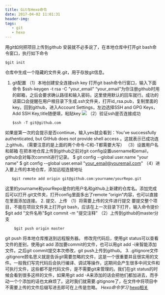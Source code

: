 ```yaml
---
title: Git与Hexo命令
date: 2017-04-02 11:01:31
header-img:  
tags:
   - git
   - hexo
---
```


用git如何把项目上传到github
安装就不必多说了，在本地仓库中打开git bash命令窗口，执行如下命令

    $git init

仓库中生成一个隐藏的文件夹.git，用于存放git信息。
1. git配置
（1）本地创建安全连接ssh key
打开git bash命令行窗口，输入下面命令
       $ssh-keygen -t rsa -C "your_email"
“your_email”为你注册github时用的邮箱，之后会要求确认路径和输入密码，这里使用默认的回车就行。成功的话窗口会提醒在用户根目录下生成.ssh文件夹，打开id_rsa.pub，复制里面的key。回到github，进入Account Settings，左边选择SSH and GPG Keys，Add SSH Key,title随便填，粘贴key
![](http://upload-images.jianshu.io/upload_images/4367237-0ad74bf50fbd4dd1.PNG)
（2）验证ssh是否连接成功 

       $ssh -T git@github.com
如果是第一次的会提示是否continue，输入yes就会看到：You’ve successfully authenticated, but GitHub does not provide shell access 。这就表示已成功连上github。（需要注意的是上面的两个命令-C和-T都需要大写）
（3）设置用户名和邮箱
在把本地仓库上传到github之前对git config设置username和email，github会对每次commit进行记录。
       $ git config --global user.name "your name" $ git config --global user.email "your_email@youremail.com"
（4）进入要上传的本地仓库，添加远程连接地址

       $git remote add origin git@github.com:yourname/yourRepo.git

 这里的yourname和yourRepo是你的用户名和github上新建的仓库名。添加完成后可以打开.git文件夹，打开config里面多出了remote “origin”内容，也可以直接在里面添加连接。
2. 提交、上传
（1）将需要上传的文件进行提交
要提交整个项目，不能在项目文件夹上打开git bash，应该在上一次目录下打开，输入命令提价
         $git add "文件名称"$git commit -m "提交注释"
（2）上传到github的master分支

        $git push origin master

 git push 将本地仓库推送到远程服务器。
修改完代码后，使用git status可以查看文件的差别，使用git add 添加要commit的文件，也可以用git add -i来智能添加文件。之后git commit提交本次修改，git push上传到github。
3. .gitignore文件
    .gitignore顾名思义就是告诉git需要忽略的文件，这是一个很重要并且很实用的文件。一般我们写完代码后会执行编译、调试等操作，这期间会产生很多中间文件和可执行文件，这些都不是代码文件，是不需要git来管理的。我们在git status的时候会看到很多这样的文件，如果用git add -A来添加的话会把他们都加进去，而手动一个个添加的话也太麻烦了。这时我们就需要.gitignore了，在文件中将项目中不需要上传的文件后缀写进去即可在上传是忽略。
*Hexo命令学习*
[hexo相关](https://hexo.io/docs/generating.html)
